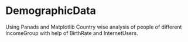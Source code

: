 # DemographicData
Using Panads and Matplotlib Country wise analysis of people of different IncomeGroup with help of BirthRate and InternetUsers.
